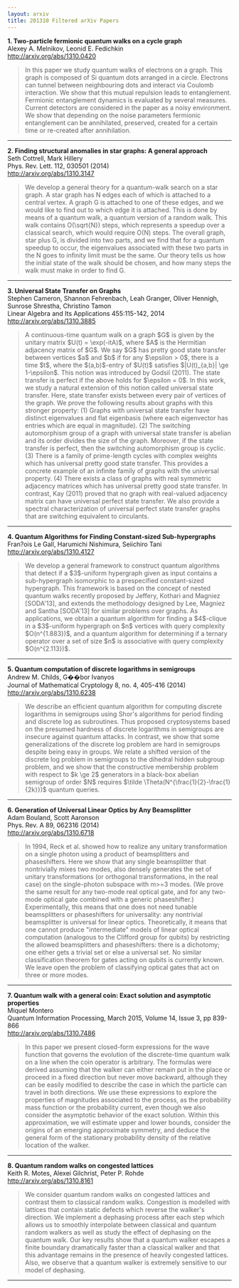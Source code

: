 ```yaml
---
layout: arxiv
title: 201310 Filtered arXiv Papers
---
```


**1.    Two-particle fermionic quantum walks on a cycle graph**  
Alexey A. Melnikov, Leonid E. Fedichkin  
http://arxiv.org/abs/1310.0420  
<blockquote>
<p>
In this paper we study quantum walks of electrons on a graph. This graph is composed of Si quantum dots arranged in a circle. Electrons can tunnel between neighbouring dots and interact via Coulomb interaction. We show that this mutual repulsion leads to entanglement. Fermionic entanglement dynamics is evaluated by several measures. Current detectors are considered in the paper as a noisy environment. We show that depending on the noise parameters fermionic entanglement can be annihilated, preserved, created for a certain time or re-created after annihilation.
</p>
</blockquote>

------

**2.    Finding structural anomalies in star graphs: A general approach**  
Seth Cottrell, Mark Hillery  
Phys. Rev. Lett. 112, 030501 (2014)  
http://arxiv.org/abs/1310.3147  
<blockquote>
<p>
We develop a general theory for a quantum-walk search on a star graph. A star graph has N edges each of which is attached to a central vertex. A graph G is attached to one of these edges, and we would like to find out to which edge it is attached. This is done by means of a quantum walk, a quantum version of a random walk. This walk contains O(\sqrt{N}) steps, which represents a speedup over a classical search, which would require O(N) steps. The overall graph, star plus G, is divided into two parts, and we find that for a quantum speedup to occur, the eigenvalues associated with these two parts in the N goes to infinity limit must be the same. Our theory tells us how the initial state of the walk should be chosen, and how many steps the walk must make in order to find G.
</p>
</blockquote>

------

**3.    Universal State Transfer on Graphs**  
Stephen Cameron, Shannon Fehrenbach, Leah Granger, Oliver Hennigh, Sunrose Shrestha, Christino Tamon  
Linear Algebra and Its Applications 455:115-142, 2014  
http://arxiv.org/abs/1310.3885  
<blockquote>
<p>
A continuous-time quantum walk on a graph $G$ is given by the unitary matrix $U(t) = \exp(-itA)$, where $A$ is the Hermitian adjacency matrix of $G$. We say $G$ has pretty good state transfer between vertices $a$ and $b$ if for any $\epsilon > 0$, there is a time $t$, where the $(a,b)$-entry of $U(t)$ satisfies $|U(t)_{a,b}| \ge 1-\epsilon$. This notion was introduced by Godsil (2011). The state transfer is perfect if the above holds for $\epsilon = 0$. In this work, we study a natural extension of this notion called universal state transfer. Here, state transfer exists between every pair of vertices of the graph. We prove the following results about graphs with this stronger property: (1) Graphs with universal state transfer have distinct eigenvalues and flat eigenbasis (where each eigenvector has entries which are equal in magnitude). (2) The switching automorphism group of a graph with universal state transfer is abelian and its order divides the size of the graph. Moreover, if the state transfer is perfect, then the switching automorphism group is cyclic. (3) There is a family of prime-length cycles with complex weights which has universal pretty good state transfer. This provides a concrete example of an infinite family of graphs with the universal property. (4) There exists a class of graphs with real symmetric adjacency matrices which has universal pretty good state transfer. In contrast, Kay (2011) proved that no graph with real-valued adjacency matrix can have universal perfect state transfer. We also provide a spectral characterization of universal perfect state transfer graphs that are switching equivalent to circulants.
</p>
</blockquote>

------

**4.    Quantum Algorithms for Finding Constant-sized Sub-hypergraphs**  
Fran?ois Le Gall, Harumichi Nishimura, Seiichiro Tani  
http://arxiv.org/abs/1310.4127  
<blockquote>
<p>
We develop a general framework to construct quantum algorithms that detect if a $3$-uniform hypergraph given as input contains a sub-hypergraph isomorphic to a prespecified constant-sized hypergraph. This framework is based on the concept of nested quantum walks recently proposed by Jeffery, Kothari and Magniez [SODA'13], and extends the methodology designed by Lee, Magniez and Santha [SODA'13] for similar problems over graphs. As applications, we obtain a quantum algorithm for finding a $4$-clique in a $3$-uniform hypergraph on $n$ vertices with query complexity $O(n^{1.883})$, and a quantum algorithm for determining if a ternary operator over a set of size $n$ is associative with query complexity $O(n^{2.113})$.
</p>
</blockquote>

------

**5.    Quantum computation of discrete logarithms in semigroups**  
Andrew M. Childs, G��bor Ivanyos  
Journal of Mathematical Cryptology 8, no. 4, 405-416 (2014)  
http://arxiv.org/abs/1310.6238  
<blockquote>
<p>
We describe an efficient quantum algorithm for computing discrete logarithms in semigroups using Shor's algorithms for period finding and discrete log as subroutines. Thus proposed cryptosystems based on the presumed hardness of discrete logarithms in semigroups are insecure against quantum attacks. In contrast, we show that some generalizations of the discrete log problem are hard in semigroups despite being easy in groups. We relate a shifted version of the discrete log problem in semigroups to the dihedral hidden subgroup problem, and we show that the constructive membership problem with respect to $k \ge 2$ generators in a black-box abelian semigroup of order $N$ requires $\tilde \Theta(N^{\frac{1}{2}-\frac{1}{2k}})$ quantum queries.
</p>
</blockquote>

------

**6.    Generation of Universal Linear Optics by Any Beamsplitter**  
Adam Bouland, Scott Aaronson  
Phys. Rev. A 89, 062316 (2014)  
http://arxiv.org/abs/1310.6718  
<blockquote>
<p>
In 1994, Reck et al. showed how to realize any unitary transformation on a single photon using a product of beamsplitters and phaseshifters. Here we show that any single beamsplitter that nontrivially mixes two modes, also densely generates the set of unitary transformations (or orthogonal transformations, in the real case) on the single-photon subspace with m>=3 modes. (We prove the same result for any two-mode real optical gate, and for any two-mode optical gate combined with a generic phaseshifter.) Experimentally, this means that one does not need tunable beamsplitters or phaseshifters for universality: any nontrivial beamsplitter is universal for linear optics. Theoretically, it means that one cannot produce "intermediate" models of linear optical computation (analogous to the Clifford group for qubits) by restricting the allowed beamsplitters and phaseshifters: there is a dichotomy; one either gets a trivial set or else a universal set. No similar classification theorem for gates acting on qubits is currently known. We leave open the problem of classifying optical gates that act on three or more modes.
</p>
</blockquote>

------

**7.    Quantum walk with a general coin: Exact solution and asymptotic properties**  
Miquel Montero  
Quantum Information Processing, March 2015, Volume 14, Issue 3, pp 839-866  
http://arxiv.org/abs/1310.7486  
<blockquote>
<p>
In this paper we present closed-form expressions for the wave function that governs the evolution of the discrete-time quantum walk on a line when the coin operator is arbitrary. The formulas were derived assuming that the walker can either remain put in the place or proceed in a fixed direction but never move backward, although they can be easily modified to describe the case in which the particle can travel in both directions. We use these expressions to explore the properties of magnitudes associated to the process, as the probability mass function or the probability current, even though we also consider the asymptotic behavior of the exact solution. Within this approximation, we will estimate upper and lower bounds, consider the origins of an emerging approximate symmetry, and deduce the general form of the stationary probability density of the relative location of the walker.
</p>
</blockquote>

------

**8.    Quantum random walks on congested lattices**  
Keith R. Motes, Alexei Gilchrist, Peter P. Rohde  
http://arxiv.org/abs/1310.8161  
<blockquote>
<p>
We consider quantum random walks on congested lattices and contrast them to classical random walks. Congestion is modelled with lattices that contain static defects which reverse the walker's direction. We implement a dephasing process after each step which allows us to smoothly interpolate between classical and quantum random walkers as well as study the effect of dephasing on the quantum walk. Our key results show that a quantum walker escapes a finite boundary dramatically faster than a classical walker and that this advantage remains in the presence of heavily congested lattices. Also, we observe that a quantum walker is extremely sensitive to our model of dephasing.
</p>
</blockquote>

------

